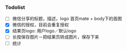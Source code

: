 ### Todolist
- [ ] 微信分享的标题，描述，logo  首页mate + body下的首图
- [x] 微信的授权，目前会重复授权
- [x] 结果页logo: 用户logo／默认logo
- [ ] 长按保存图片－把结果页转成图片，保存下来
- [ ] 统计
